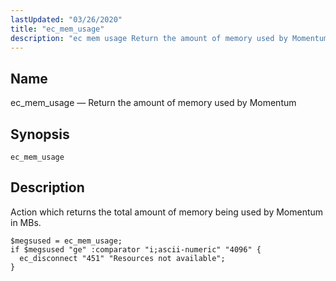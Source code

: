 ```yaml
---
lastUpdated: "03/26/2020"
title: "ec_mem_usage"
description: "ec mem usage Return the amount of memory used by Momentum ec mem usage Action which returns the total amount of memory being used by Momentum in M Bs Example 16 80 ec mem usage example..."
---
```


<a name="sieve.ref.ec_mem_usage"></a> 
## Name

ec_mem_usage — Return the amount of memory used by Momentum

## Synopsis

`ec_mem_usage`

<a name="idp30257584"></a> 
## Description

Action which returns the total amount of memory being used by Momentum in MBs.

<a name="example.ec_mem_usage"></a> 


```
$megsused = ec_mem_usage;
if $megsused "ge" :comparator "i;ascii-numeric" "4096" {
  ec_disconnect "451" "Resources not available";
}
```